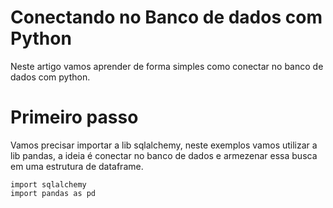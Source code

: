 # Conectando no Banco de dados com Python

Neste artigo vamos aprender de forma simples como conectar no banco de dados com python.

# Primeiro passo
Vamos precisar importar a lib sqlalchemy, neste exemplos vamos utilizar a lib pandas, a ideia é conectar no banco de dados e armezenar essa busca em uma estrutura de dataframe.

```
import sqlalchemy
import pandas as pd

```
